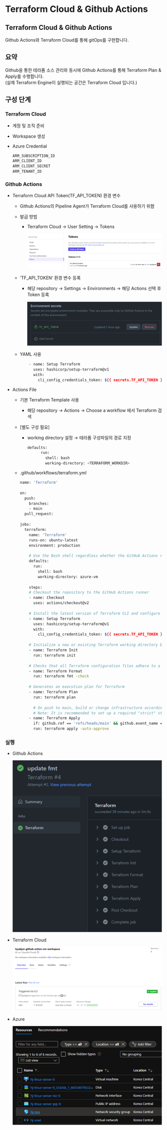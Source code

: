 # Terraform Cloud & Github Actions

## Terraform Cloud & Github Actions

Github Actions와 Terraform Cloud를 통해 gitOps를 구현합니다.

## 요약

Github을 통한 테라폼 소스 관리와 동시에 Github Actions를 통해 Terraform Plan & Apply를 수행합니다. <br> 
(실제 Terraform Engine이 실행되는 공간은 Terraform Cloud 입니다.)

## 구성 단계

### Terraform Cloud

- 계정 및 조직 준비
- Workspace 생성
- Azure Credential
    
    ```bash
    ARM_SUBSCRIPTION_ID
    ARM_CLIENT_ID
    ARM_CLIENT_SECRET
    ARM_TENANT_ID
    ```
    

### Github Actions

- Terraform Cloud API Token(TF_API_TOKEN) 환경 변수
    - Github Actions의 Pipeline Agent가 Terraform Cloud를 사용하기 위함
    - 발급 방법
        - Terraform Cloud → User Setting → Tokens
            
            ![Untitled](images/tfc_api_token.png)
            
    - ‘TF_API_TOKEN’ 환경 변수 등록
        - 해당 repository → Settings → Environments → 해당 Actions 선택 후 Token 등록
            
            ![Untitled](images/action_env.png)
            
    - YAML 사용
        
        ```bash
            - name: Setup Terraform
              uses: hashicorp/setup-terraform@v1
              with:
                cli_config_credentials_token: ${{ secrets.TF_API_TOKEN }}
        ```
        
- Actions File
    - 기본 Terraform Template 사용
        - 해당 repository → Actions → Choose a workflow 에서 Terraform 검색
    - [별도 구성 필요]
        - working directory 설정 → 테라폼 구성파일의 경로 지정
            
            ```bash
            defaults:
                  run:
                    shell: bash
                    working-directory: <TERRAFORM_WORKDIR>
            ```
            
    - .github/workflows/terraform.yml
        
        ```bash
        name: 'Terraform'
        
        on:
          push:
            branches:
            - main
          pull_request:
        
        jobs:
          terraform:
            name: 'Terraform'
            runs-on: ubuntu-latest
            environment: production
        
            # Use the Bash shell regardless whether the GitHub Actions runner is ubuntu-latest, macos-latest, or windows-latest
            defaults:
              run:
                shell: bash
                working-directory: azure-vm
        
            steps:
            # Checkout the repository to the GitHub Actions runner
            - name: Checkout
              uses: actions/checkout@v2
        
            # Install the latest version of Terraform CLI and configure the Terraform CLI configuration file with a Terraform Cloud user API token
            - name: Setup Terraform
              uses: hashicorp/setup-terraform@v1
              with:
                cli_config_credentials_token: ${{ secrets.TF_API_TOKEN }}
        
            # Initialize a new or existing Terraform working directory by creating initial files, loading any remote state, downloading modules, etc.
            - name: Terraform Init
              run: terraform init
        
            # Checks that all Terraform configuration files adhere to a canonical format
            - name: Terraform Format
              run: terraform fmt -check
        
            # Generates an execution plan for Terraform
            - name: Terraform Plan
              run: terraform plan
        
              # On push to main, build or change infrastructure according to Terraform configuration files
              # Note: It is recommended to set up a required "strict" status check in your repository for "Terraform Cloud". See the documentation on "strict" required status checks for more information: https://help.github.com/en/github/administering-a-repository/types-of-required-status-checks
            - name: Terraform Apply
              if: github.ref == 'refs/heads/main' && github.event_name == 'push'
              run: terraform apply -auto-approve
        ```
        

### 실행

- Github Actions
    
    ![Untitled](images/action_excute.png)
    
- Terraform Cloud
    
    ![Untitled](images/tfc_excute.png)
    
- Azure
    
    ![Untitled](images/azure_portal.png)